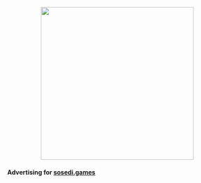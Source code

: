 
<p align="center">
  <img width="350" src="https://raw.githubusercontent.com/mighty-vision/sosedigames-advertising/master/sosedi-ads.png?token=AOaORRDdj5Ou8huts6YMB1tbd2zxuOfqks5bMo5ywA%3D%3D">
</p>

#### Advertising for [sosedi.games](https://sosedi.games/)
